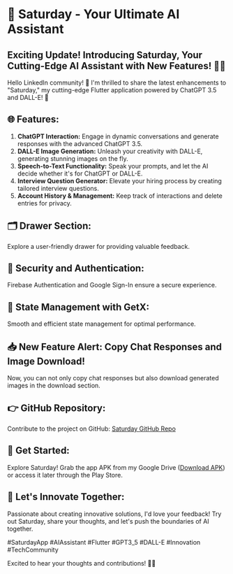 # 🚀 Saturday - Your Ultimate AI Assistant

## Exciting Update! Introducing Saturday, Your Cutting-Edge AI Assistant with New Features! 🤖🎨

Hello LinkedIn community! 👋 I'm thrilled to share the latest enhancements to "Saturday," my cutting-edge Flutter application powered by ChatGPT 3.5 and DALL-E! 🚀

## 🌐 Features:

1. **ChatGPT Interaction:** Engage in dynamic conversations and generate responses with the advanced ChatGPT 3.5.
2. **DALL-E Image Generation:** Unleash your creativity with DALL-E, generating stunning images on the fly.
3. **Speech-to-Text Functionality:** Speak your prompts, and let the AI decide whether it's for ChatGPT or DALL-E.
4. **Interview Question Generator:** Elevate your hiring process by creating tailored interview questions.
5. **Account History & Management:** Keep track of interactions and delete entries for privacy.

## 🗂 Drawer Section:
Explore a user-friendly drawer for providing valuable feedback.

## 🔐 Security and Authentication:
Firebase Authentication and Google Sign-In ensure a secure experience.

## 🔄 State Management with GetX:
Smooth and efficient state management for optimal performance.

## 📥 New Feature Alert: Copy Chat Responses and Image Download!
Now, you can not only copy chat responses but also download generated images in the download section.

## 👉 GitHub Repository:
Contribute to the project on GitHub: [Saturday GitHub Repo](https://lnkd.in/dPXBMM5N)

## 📲 Get Started:
Explore Saturday! Grab the app APK from my Google Drive ([Download APK](https://lnkd.in/dYXSrt9V)) or access it later through the Play Store.

## 🚀 Let's Innovate Together:
Passionate about creating innovative solutions, I'd love your feedback! Try out Saturday, share your thoughts, and let's push the boundaries of AI together.

#SaturdayApp #AIAssistant #Flutter #GPT3_5 #DALL-E #Innovation #TechCommunity

Excited to hear your thoughts and contributions! 🚀✨

